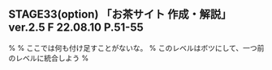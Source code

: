 ## STAGE33(option) 「お茶サイト 作成・解説」ver.2.5 F 22.08.10 P.51-55
% 
% ここでは何も付け足すことがないな。
% このレベルはボツにして、一つ前のレベルに統合しよう
% 
